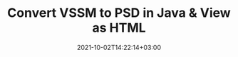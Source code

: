 ---
############################# Static ############################
layout: "autogen"
date: 2021-10-02T14:22:14+03:00
draft: false
path: "total/java/conversion/vssm-to-psd/"

############################# Head ############################
head_title: "Convert VSSM to PSD in Java - Sample Java Code"
head_description: "Java document conversion library to convert VSSM to PSD and 100+ other file formats in Java & J2SE applications. View the Converted PSD document as HTML viewer."

############################# Header ############################
title: "Convert VSSM to PSD in Java & View as HTML"
description: "Programmatically convert VSSM to PSD in Java & J2SE platforms using flexible document manipulation options to customize the resultant document. Convert the complete document or some specific pages based on page numbers or selective page ranges using Java document conversion library."

############################# SubMenu ############################
submenu:
    enable: false

############################# Content ############################
content:
    enable: true
    block:
    - title_left: "VSSM to PSD Conversion in Java"
      content_left: |
          Perform VSSM to PSD file conversion in three simple steps using Java. View the converted document as HTML without any external software dependency.

          -   Create a new instance of **Converter** class and load the VSSM file
          -   Set **ConvertOptions** for the PSD document type
          -   Call **Convert** method of **Converter** class instance for conversion to PSD
          -   Set options for HTML viewer
          -   Create **Viewer** object to view converted PSD as HTML
          
      title_right: "Convert Remotely Located Documents"
      content_right: |
          You require `GroupDocs.Conversion` & `GroupDocs.Viewer` namespaces to convert between a wide range of popular document types such as PDF, Microsoft Word, Excel, PowerPoint, Project, Outlook, HTML, diagrams and image file formats. Explore other [Java APIs for Office documents](https://products.conholdate.com/total/java/) as offered by Conholdate.Total.
          
          Get the respective assembly files from the [downloads](https://downloads.conholdate.com/total/java) or fetch the whole package from [Maven](https://repository.conholdate.com/webapp/#/artifacts/browse/tree/General/repo) to add 'Conholdate.Total` directly in your workspace.
          
      code: |
          ```cs {linenos=false}
          // Convert VSSM to PSD using GroupDocs.Conversion API
          // Load the source VSSM file to be converted
          Converter converter = new Converter("input.vssm");

          // Get the convert options ready for the target PSD format
          ConvertOptions convertOptions = new FileType().fromExtension("psd").getConvertOptions();

          // Convert to PSD format
          converter.convert("output.psd", convertOptions);

          // Create Viewer object to view the converted PSD as HTML
          try (Viewer viewer = new Viewer("output.psd"))
          {
              // Set options for HTML viewer
              HtmlViewOptions viewOptions = HtmlViewOptions.forEmbeddedResources("output{0}.html");

              // View converted PSD as HTML
              viewer.view(viewOptions);
          }
          ```
    - title_left: "Convert Password Protected VSSM to PSD"
      content_left: |
          Accurately load and convert documents that are protected with a password within your Java based applications. The file format conversion API also supports rendering remote documents from different sources including S3, Blob, FTP, Stream, URL or a local disk.

          -   Create new instance of **Converter** class and pass source document path
          -   Instantiate the proper **ConvertOptions** class e.g. (**PdfConvertOptions**, **WordProcessingConvertOptions**, **SpreadsheetConvertOptions** etc.)
          -   Call **convert** method of **Converter** class instance and pass filename for the converted document
        
      title_right: "Source Document Information Extraction"
      content_right: |
          The documents information extraction feature not only allows getting the basic information about the source document file but it also supports extracting some valuable file-format specific information such as project start and end dates of a Microsoft Project file, any printing restrictions on a PDF document, list of folders enclosed in an Outlook data file etc. 

          Convert popular document file formats on different operating systems such as Windows, Linux or macOS while using development environments such as NetBeans, IntelliJ IDEA and Eclipse.
          
      code: |
          ```cs {linenos=false}
          // Load and convert password protected documents
          WordProcessingLoadOptions loadOptions = new WordProcessingLoadOptions();
          loadOptions.setPassword("12345");

          // Create an instance of Converter class and pass source document path and the load options delegate as a constructor parameters
          Converter converter = new Converter("input.vssm", loadOptions);

          // Instantiate PdfConvertOptions class
          PdfConvertOptions options = new PdfConvertOptions();

          // Call convert method of Converter class instance and pass filename for the converted document and the instance of ConvertOptions from the previous step
          converter.convert("output.psd, options);
          ```
############################# About Formats ############################
about_formats:
    enable: false
############################# More Formats ############################
more_formats:
    enable: true
    auto: false
    other_out_formats: PDF DOCX DOT DOTX DOTM TXT RTF HTML MHTML XLS XLSX XLSM XLT XLTX XLTM DIF PPT PPTX PPS PPSX POT POTX POTM ODT OTT EMZ WMZ SVGZ TEX DCM WMF BMP PNG GIF JPEG TIFF
############################# Back to top ###############################
back_to_top:
  enable: true
---